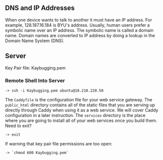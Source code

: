 ## DNS and IP Addresses
When one device wants to talk to another it must have an IP address. For example, 128.187.16.184 is BYU's address. Usually, human users prefer a symbolic name over an IP address. The symbolic name is called a domain name. Domain names are converted to IP address by doing a lookup in the Domain Name System (DNS).
## Server
Key Pair file: Kaybugging.pem
### Remote Shell Into Server
```
-> ssh -i Kaybugging.pem ubuntu@18.210.220.50
```
The `Caddyfile` is the configuration file for your web service gateway. The `public_html` directory contains all of the static files that you are serving up directly through Caddy when using it as a web service. We will cover Caddy configuration in a later instruction. The `services` directory is the place where you are going to install all of your web services once you build them.
Need to exit?
```
-> exit
```
If warning that key pair file permissions are too open:
```
-> `chmod 600 Kaybugging.pem`
```
